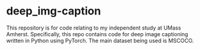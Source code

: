# deep_img-caption
This repository is for code relating to my independent study at UMass Amherst. Specifically, this repo contains code for deep image captioning written in Python using PyTorch. The main dataset being used is MSCOCO.
